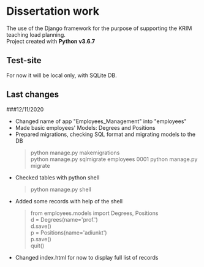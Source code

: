 # Dissertation work

The use of the Django framework for the purpose of supporting the KRIM teaching load planning.\
Project created with **Python v3.6.7**

## Test-site

For now it will be local only, with SQLite DB.

## Last changes
###12/11/2020

- Changed name of app "Employees_Management" into "employees"
- Made basic employees' Models: Degrees and Positions
- Prepared migrations, checking SQL format and migrating models to the DB
    > python manage.py makemigrations\
    python manage.py sqlmigrate employees 0001
    python manage.py migrate
- Checked tables with python shell
    > python manage.py shell
- Added some records with help of the shell
    > from employees.models import Degrees, Positions\
    d = Degrees(name='prof.')\
    d.save()\
    p = Positions(name='adiunkt')\
    p.save()\
    quit()
- Changed index.html for now to display full list of records

